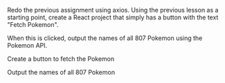 Redo the previous assignment using axios. Using the previous lesson as a starting point, create a React project that simply has a button with the text "Fetch Pokemon".

When this is clicked, output the names of all 807 Pokemon using the Pokemon API. 

Create a button to fetch the Pokemon

Output the names of all 807 Pokemon